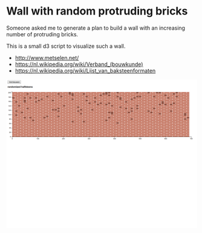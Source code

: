 # Wall with random protruding bricks

Someone asked me to generate a plan to build a wall with an increasing number of protruding bricks.

This is a small d3 script to visualize such a wall.

 - http://www.metselen.net/
 - https://nl.wikipedia.org/wiki/Verband_(bouwkunde)
 - https://nl.wikipedia.org/wiki/Lijst_van_baksteenformaten

![](screenshot.png)
